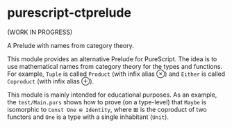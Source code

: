 # purescript-ctprelude

(WORK IN PROGRESS)

A Prelude with names from category theory. 

This module provides an alternative Prelude for PureScript.
The idea is to use mathematical names from category theory for the types and functions.
For example, `Tuple` is called `Product` (with infix alias ⊗) and `Either` is called `Coproduct` (with infix alias ⊕).

This module is mainly intended for educational purposes.
As an example, the `test/Main.purs` shows how to prove (on a type-level) that `Maybe` is isomorphic to `Const One ⊞ Identity`, where ⊞ is the coproduct of two functors and `One` is a type with a single inhabitant (`Unit`).
